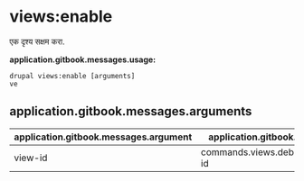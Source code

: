 # views:enable
एक दृश्य सक्षम करा.

**application.gitbook.messages.usage:**
```
drupal views:enable [arguments]
ve
```

## application.gitbook.messages.arguments
application.gitbook.messages.argument | application.gitbook.messages.details
---------|-------------
view-id | commands.views.debug.arguments.view-id
